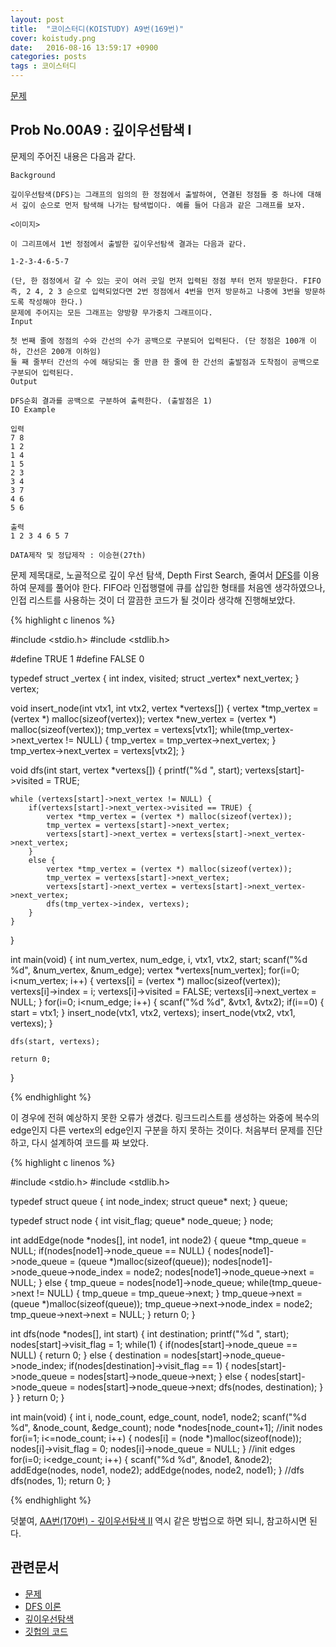 ```yaml
---
layout: post
title:  "코이스터디(KOISTUDY) A9번(169번)"
cover: koistudy.png
date:   2016-08-16 13:59:17 +0900
categories: posts
tags : 코이스터디
---
```


[문제](http://koistudy.net/?mid=prob_page&NO=169)

## Prob No.00A9 : 깊이우선탐색 I

문제의 주어진 내용은 다음과 같다.

    Background

    깊이우선탐색(DFS)는 그래프의 임의의 한 정점에서 출발하여, 연결된 정점들 중 하나에 대해서 깊이 순으로 먼저 탐색해 나가는 탐색법이다. 예를 들어 다음과 같은 그래프를 보자.

    <이미지>

    이 그리프에서 1번 정점에서 출발한 깊이우선탐색 결과는 다음과 같다.

    1-2-3-4-6-5-7

    (단, 한 점정에서 갈 수 있는 곳이 여러 곳일 먼저 입력된 정점 부터 먼저 방문한다. FIFO 즉, 2 4, 2 3 순으로 입력되었다면 2번 정점에서 4번을 먼저 방문하고 나중에 3번을 방문하도록 작성해야 한다.)
    문제에 주어지는 모든 그래프는 양방향 무가중치 그래프이다.
    Input

    첫 번째 줄에 정점의 수와 간선의 수가 공백으로 구분되어 입력된다. (단 정점은 100개 이하, 간선은 200개 이하임)
    둘 째 줄부터 간선의 수에 해당되는 줄 만큼 한 줄에 한 간선의 출발점과 도착점이 공백으로 구분되어 입력된다.
    Output

    DFS순회 결과를 공백으로 구분하여 출력한다. (출발점은 1)
    IO Example

    입력
    7 8
    1 2
    1 4
    1 5
    2 3
    3 4
    3 7
    4 6
    5 6

    출력
    1 2 3 4 6 5 7

    DATA제작 및 정답제작 : 이승현(27th)

문제 제목대로, 노골적으로 깊이 우선 탐색, Depth First Search, 줄여서 [DFS](https://namu.wiki/w/DFS)를 이용하여 문제를 풀어야 한다. FIFO라 인접행렬에 큐를 삽입한 형태를 처음엔 생각하였으나, 인접 리스트를 사용하는 것이 더 깔끔한 코드가 될 것이라 생각해 진행해보았다.

{% highlight c linenos %}

#include <stdio.h>
#include <stdlib.h>

#define TRUE 1
#define FALSE 0

typedef struct _vertex
{
    int index, visited;
    struct _vertex* next_vertex;
} vertex;

void insert_node(int vtx1, int vtx2, vertex *vertexs[])
{
    vertex *tmp_vertex = (vertex *) malloc(sizeof(vertex));
    vertex *new_vertex = (vertex *) malloc(sizeof(vertex));
    tmp_vertex = vertexs[vtx1];
    while(tmp_vertex->next_vertex != NULL) {
        tmp_vertex = tmp_vertex->next_vertex;
    }
    tmp_vertex->next_vertex = vertexs[vtx2];
}

void dfs(int start, vertex *vertexs[])
{
    printf("%d ", start);
    vertexs[start]->visited = TRUE;

    while (vertexs[start]->next_vertex != NULL) {
        if(vertexs[start]->next_vertex->visited == TRUE) {
            vertex *tmp_vertex = (vertex *) malloc(sizeof(vertex));
            tmp_vertex = vertexs[start]->next_vertex;
            vertexs[start]->next_vertex = vertexs[start]->next_vertex->next_vertex;
        }
        else {
            vertex *tmp_vertex = (vertex *) malloc(sizeof(vertex));
            tmp_vertex = vertexs[start]->next_vertex;
            vertexs[start]->next_vertex = vertexs[start]->next_vertex->next_vertex;
            dfs(tmp_vertex->index, vertexs);
        }
    }
}

int main(void)
{
    int num_vertex, num_edge, i, vtx1, vtx2, start;
    scanf("%d %d", &num_vertex, &num_edge);
    vertex *vertexs[num_vertex];
    for(i=0; i<num_vertex; i++)
    {
        vertexs[i] = (vertex *) malloc(sizeof(vertex));
        vertexs[i]->index = i;
        vertexs[i]->visited = FALSE;
        vertexs[i]->next_vertex = NULL;
    }
    for(i=0; i<num_edge; i++)
    {
        scanf("%d %d", &vtx1, &vtx2);
        if(i==0) { start = vtx1; }
        insert_node(vtx1, vtx2, vertexs);
        insert_node(vtx2, vtx1, vertexs);
    }

    dfs(start, vertexs);

    return 0;
}

{% endhighlight %}

이 경우에 전혀 예상하지 못한 오류가 생겼다. 링크드리스트를 생성하는 와중에 복수의 edge인지 다른 vertex의 edge인지 구분을 하지 못하는 것이다. 처음부터 문제를 진단하고, 다시 설계하여 코드를 짜 보았다.

{% highlight c linenos %}

#include <stdio.h>
#include <stdlib.h>

typedef struct queue
{
    int node_index;
    struct queue* next;
} queue;

typedef struct node
{
    int visit_flag;
    queue* node_queue;
} node;

int addEdge(node *nodes[], int node1, int node2)
{
    queue *tmp_queue = NULL;
    if(nodes[node1]->node_queue == NULL)
    {
        nodes[node1]->node_queue = (queue *)malloc(sizeof(queue));
        nodes[node1]->node_queue->node_index = node2;
        nodes[node1]->node_queue->next = NULL;
    }
    else
    {
        tmp_queue = nodes[node1]->node_queue;
        while(tmp_queue->next != NULL)
        {
            tmp_queue = tmp_queue->next;
        }
        tmp_queue->next = (queue *)malloc(sizeof(queue));
        tmp_queue->next->node_index = node2;
        tmp_queue->next->next = NULL;
    }
    return 0;
}

int dfs(node *nodes[], int start)
{
    int destination;
    printf("%d ", start);
    nodes[start]->visit_flag = 1;
    while(1)
    {
        if(nodes[start]->node_queue == NULL)
        {
            return 0;
        }
        else
        {
            destination = nodes[start]->node_queue->node_index;
            if(nodes[destination]->visit_flag == 1)
            {
                nodes[start]->node_queue = nodes[start]->node_queue->next;
            }
            else
            {
                nodes[start]->node_queue = nodes[start]->node_queue->next;
                dfs(nodes, destination);
            }
        }
    }
    return 0;
}

int main(void)
{
    int i, node_count, edge_count, node1, node2;
    scanf("%d %d", &node_count, &edge_count);
    node *nodes[node_count+1];
    //init nodes
    for(i=1; i<=node_count; i++)
    {
        nodes[i] = (node *)malloc(sizeof(node));
        nodes[i]->visit_flag = 0;
        nodes[i]->node_queue = NULL;
    }
    //init edges
    for(i=0; i<edge_count; i++)
    {
        scanf("%d %d", &node1, &node2);
        addEdge(nodes, node1, node2);
        addEdge(nodes, node2, node1);
    }
    //dfs
    dfs(nodes, 1);
    return 0;
}

{% endhighlight %}

덧붙여, [AA번(170번) - 깊이우선탐색 II](http://koistudy.net/?mid=prob_page&NO=170) 역시 같은 방법으로 하면 되니, 참고하시면 된다.

## 관련문서

- [문제](http://koistudy.net/?mid=prob_page&NO=169)
- [DFS 이론](https://namu.wiki/w/DFS)
- [깊이우선탐색](http://blog.eairship.kr/268)
- [깃헙의 코드](https://github.com/NugiSquare/C_Study/blob/master/koistudy/no169.c)
